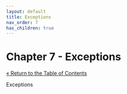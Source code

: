 ```yaml
---
layout: default
title: Exceptions
nav_order: 7
has_children: true
---
```


# Chapter 7 - Exceptions

[&laquo; Return to the Table of Contents](../index.md)

Exceptions